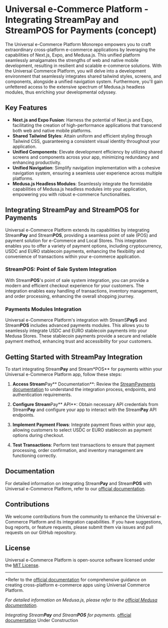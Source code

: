 # Universal e-Commerce Platform - Integrating StreamPay and StreamPOS for Payments (concept)

The Universal e-Commerce Platform Monorepo empowers you to craft extraordinary cross-platform e-commerce applications by leveraging the capabilities of Next.js, Expo, and Medusa.js. This unified platform seamlessly amalgamates the strengths of web and native mobile development, resulting in resilient and scalable e-commerce solutions. With the Universal Commerce Platform, you will delve into a development environment that seamlessly integrates shared tailwind styles, screens, and components, alongside a unified navigation system. Furthermore, you'll gain unfettered access to the extensive spectrum of Medusa.js headless modules, thus enriching your developmental odyssey.

## Key Features

- **Next.js and Expo Fusion**: Harness the potential of Next.js and Expo, facilitating the creation of high-performance applications that transcend both web and native mobile platforms.
- **Shared Tailwind Styles**: Attain uniform and efficient styling through Tailwind CSS, guaranteeing a consistent visual identity throughout your application.
- **Unified Components**: Elevate development efficiency by utilizing shared screens and components across your app, minimizing redundancy and enhancing productivity.
- **Unified Navigation**: Simplify navigation implementation with a cohesive navigation system, ensuring a seamless user experience across multiple platforms.
- **Medusa.js Headless Modules**: Seamlessly integrate the formidable capabilities of Medusa.js headless modules into your application, empowering you with robust e-commerce functionalities.

## Integrating StreamPay and StreamPOS for Payments

Universal e-Commerce Platform extends its capabilities by integrating Stream**Pay** and Stream**POS**, providing a seamless point of sale (POS) and payment solution for e-Commerce and Local Stores. This integration enables you to offer a variety of payment options, including cryptocurrency, USDC and EURO stablecoin payments, enhancing the flexibility and convenience of transactions within your e-commerce application.

### StreamPOS: Point of Sale System Integration

With Stream**POS**'s point of sale system integration, you can provide a modern and efficient checkout experience for your customers. The integration enables easy handling of transactions, inventory management, and order processing, enhancing the overall shopping journey.

### Payments Modules Integration

Universal e-Commerce Platform's integration with StreamS**PayS** and Stream**POS** includes advanced payments modules. This allows you to seamlessly integrate USDC and EURO stablecoin payments into your Medusa Stores. These stablecoin payments provide a secure and reliable payment method, enhancing trust and accessibility for your customers.

## Getting Started with StreamPay Integration

To start integrating Stream**Pay** and Stream*POS** for payments within your Universal e-Commerce Platform app, follow these steps:

1. **Access Stream**Pay** Documentation**: Review the [StreamPayments documentation](https://docs.streampayments.app/streampay/) to understand the integration process, endpoints, and authentication requirements.

2. **Configure Stream**Pay** API**: Obtain necessary API credentials from Stream**Pay** and configure your app to interact with the Stream**Pay** API endpoints.

3. **Implement Payment Flows**: Integrate payment flows within your app, allowing customers to select USDC or EURO stablecoin as payment options during checkout.

4. **Test Transactions**: Perform test transactions to ensure that payment processing, order confirmation, and inventory management are functioning correctly.

## Documentation

For detailed information on integrating Stream**Pay** and Stream**POS** with Universal e-Commerce Platform, refer to our [official documentation](https://streampayments-medusa-docs.vercel.app/integrations/streampay).

## Contributions

We welcome contributions from the community to enhance the Universal e-Commerce Platform and its integration capabilities. If you have suggestions, bug reports, or feature requests, please submit them via issues and pull requests on our GitHub repository.

## License

Universal e-Commerce Platform is open-source software licensed under the [MIT License](LICENSE).

---

*Refer to the [official documentation](https://universal-medusa-docs.vercel.app/) for comprehensive guidance on creating cross-platform e-commerce apps using Universal Commerce Platform.

*For detailed information on Medusa.js, please refer to the [official Medusa documentation](https://docs.medusajs.com/).*

*Integrating Stream**Pay** and Stream**POS** for payments.* [official documentation]() Under Construction
